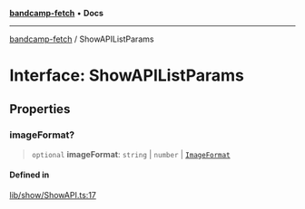 [**bandcamp-fetch**](../README.md) • **Docs**

***

[bandcamp-fetch](../README.md) / ShowAPIListParams

# Interface: ShowAPIListParams

## Properties

### imageFormat?

> `optional` **imageFormat**: `string` \| `number` \| [`ImageFormat`](ImageFormat.md)

#### Defined in

[lib/show/ShowAPI.ts:17](https://github.com/patrickkfkan/bandcamp-fetch/blob/e4cb82348d4aab387354625a2433077d57362f73/src/lib/show/ShowAPI.ts#L17)
